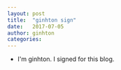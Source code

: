```yaml
---
layout: post
title:  "ginhton sign"
date:   2017-07-05
author: ginhton
categories: 
---
```


* I'm ginhton. I signed for this blog.
